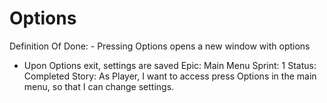 # Options

Definition Of Done: - Pressing Options opens a new window with options
- Upon Options exit, settings are saved
Epic: Main Menu
Sprint: 1
Status: Completed
Story: As Player, I want to access press Options in the main menu, so that I can change settings.